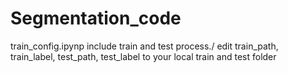 # Segmentation_code
train_config.ipynp include train and test process./
edit train_path, train_label, test_path, test_label to your local train and test folder

